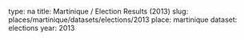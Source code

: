 type: na
title: Martinique / Election Results (2013)
slug: places/martinique/datasets/elections/2013
place: martinique
dataset: elections
year: 2013
